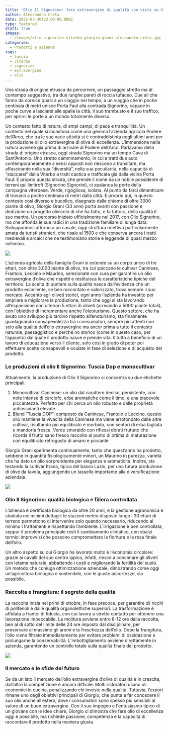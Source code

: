 ```yaml
---
title: 'Olio Il Signorino: fare extravergine di qualità con vista su Viterbo'
author: Alessandro Creta
date: 2025-03-30T22:00:00.000Z
type: featured
draft: true
images:
  - /images/olio-signorino-viterbo-giorgio-grani-alessandro-creta.jpg
categories:
  - Prodotti e aziende
tags:
  - tuscia
  - viterbo
  - signorino
  - extravergine
  - olio
---
```


Una strada di origine etrusca da percorrere, un passaggio stretto ma al contempo suggestivo, tra due lunghe pareti di roccia tufaceo. Due ali che fanno da cornice quasi a un viaggio nel tempo, a un viaggio che in poche centinaia di metri unisce Porta Faul alla contrada Signorino, capace in poche curve a lasciarsi alle spalle la città, il suo trambusto e il suo traffico, per aprirci le porte a un mondo totalmente diverso. 

Un contesto fatto di natura, di ampi campi, di pace e tranquillità. Un contesto nel quale si incastona come una gemma l’azienda agricola Podere dell’Arco, che tra le sue varie attività si è contraddistinta negli ultimi anni per la produzione di olio extravergine di oliva di eccellenza.  L’immersione nella natura avviene già prima di arrivare al Podere dell’Arco. Parlavamo della strada di origine etrusca, oggi strada Signorino ma un tempo Cava di Sant’Antonio. Uno stretto camminamento, in cui a tratti due auto contemporaneamente a sensi opposti non riescono a transitare, ma affascinante nella sua “diversità”, nella sua peculiarità, nella capacità di “staccarsi” dalla Viterbo a tratti caotica e trafficata già dalla vicina Porta Faul. E proprio questa strada, che prende il nome da un nobile possidente di terreni qui limitrofi (Signorino Signorini), ci spalanca le porte della campagna viterbese. Verde, rigogliosa, isolata. Al punto da farci dimenticare di trovarci a poche centinaia di metri dalla città. E proprio qui, in questo contesto così diverso e bucolico, disegnato dalle chiome di oltre 3000 piante di olivo, Giorgio Grani (33 anni) porta avanti con passione e dedizione un progetto olivicolo di che ha fatto, e fa tuttora, della qualità il suo mantra. Un percorso iniziato ufficialmente nel 2017, con Olio Signorino, ma che affonda le sue radici in una tradizione familiare di lunga data. Sviluppandosi attorno a un casale, oggi struttura ricettiva particolarmente amata da turisti stranieri, che risale al 1500 e che conserva ancora i tratti medievali e arcaici che ne testimoniano storie e leggende di quasi mezzo millennio.

![](/images/viterbo-olio-signorino.jpg)

L’azienda agricola della famiglia Grani si estende su un corpo unico di tre ettari, con oltre 3.000 piante di olivo, tra cui spiccano le cultivar Caninese, Frantoio, Leccino e Maurino, selezionate con cura per garantire un olio extravergine d’oliva che rispetti e restituisca le caratteristiche tipiche del territorio. La scelta di puntare sulla qualità nasce dall’evidenza che un prodotto eccellente, se ben raccontato e valorizzato, trova sempre il suo mercato. Accanto agli oliveti storici, ogni anno l’azienda ha investito per ampliare e migliorare la produzione, tanto che oggi si sta lavorando all’espansione con ulteriori 5 ettari di oliveti (arrivando a 5000 piante totali), con l’obiettivo di incrementare anche l’oleoturismo. Questo settore, che ha avuto uno sviluppo più tardivo rispetto all’enoturismo, sta finalmente guadagnando consapevolezza tra i consumatori, sempre più attenti non solo alla qualità dell’olio extravergine ma ancor prima a tutto il contesto naturale, paesaggistico e perché no storico (come in questo caso, per l’appunto) dal quale il prodotto nasce e prende vita. Il tutto a beneficio di un lavoro di educazione verso il cliente, solo così in grado di poter poi effettuare scelte consapevoli e oculate in fase di selezione e di acquisto del prodotto.

### Le produzioni di olio Il Signorino: Tuscia Dop e monocultivar  

Attualmente, la produzione di Olio Il Signorino si concentra su due etichette principali:

1. Monocultivar Caninese: un olio dal carattere deciso, persistente, con note intense di carciofo, erbe aromatiche come il timo, e una piacevole piccantezza. Perfetto per chi cerca un olio robusto e dalle proprietà antiossidanti elevate.
2. Blend “Tuscia DOP”: composto da Caninese, Frantoio e Leccino, questo olio mantiene la vivacità della Caninese ma viene arrotondato dalle altre cultivar, risultando più equilibrato e morbido, con sentori di erba tagliata e mandorla fresca. Verde smeraldo con riflessi dorati fruttato che ricorda il frutto sano fresco raccolto al punto di ottima di maturazione con equilibrato retrogusto di amaro e piccante

Giorgio Grani sperimenta continuamente, tanto che quest’anno ha prodotto, sebbene in quantità fisiologicamente minori, un Maurino in purezza, varietà che ha dato un olio sorprendente per eleganza e aromaticità. Inoltre, sta testando la cultivar Itrana, tipica del basso Lazio, per una futura produzione di olive da tavola, aggiungendo un tassello importante alla diversificazione aziendale.

![](/images/olio-signorino-viterbo-tuscia.jpg)

### Olio Il Signorino: qualità biologica e filiera controllata  

L’azienda è certificata biologica da oltre 20 anni, e la gestione agronomica è studiata nei minimi dettagli: le stazioni meteo disposte lungo i 30 ettari di terreno permettono di intervenire solo quando necessario, riducendo al minimo i trattamenti e rispettando l’ambiente. L’irrigazione è ben controllata, seppur il problema principale resti il cambiamento climatico, con sbalzi termici improvvisi che possono compromettere la fioritura e la resa finale dell’olio.

Un altro aspetto su cui Giorgio ha lavorato molto è l’economia circolare: grazie ai cavalli del suo centro ippico, infatti, riesce a concimare gli oliveti con letame naturale, abbattendo i costi e migliorando la fertilità del suolo. Un metodo che coniuga ottimizzazione aziendale, dimostrando come oggi un’agricoltura biologica e sostenibile, con le giuste accortezze, sia possibile.

### Raccolta e frangitura: il segreto della qualità  

La raccolta inizia nei primi di ottobre, in fase precoce, per garantire oli ricchi di polifenoli e dalle qualità organolettiche superiori. La trasformazione è affidata a frantoi di fiducia, con cui lavora a stretto contatto per ottenere una lavorazione impeccabile. La molitura avviene entro 8-12 ore dalla raccolta, ben al di sotto del limite delle 24 ore imposto dal disciplinare, per preservare al massimo gli aromi e la freschezza dell’olio. Dopo la frangitura, l’olio viene filtrato immediatamente per evitare problemi di ossidazione e prolungarne la conservabilità. L’imbottigliamento avviene direttamente in azienda, garantendo un controllo totale sulla qualità finale del prodotto.

![](/images/olio-signorino-viterbo-oliveti-giorgio-grani-alessandro-creta.jpg)

### Il mercato e le sfide del futuro  

Se da un lato il mercato dell’olio extravergine d’oliva di qualità è in crescita, dall’altro la competizione è ancora difficile. Molti ristoratori usano oli economici in cucina, penalizzando chi investe nella qualità. Tuttavia, l’export rimane uno degli obiettivi principali di Giorgio, che punta a far conoscere il suo olio anche all’estero, dove i consumatori sono spesso più sensibili al valore di un buon extravergine. Con il suo impegno e l'entusiasmo tipico di un giovane con le idee chiare, Giorgio ci dimostra che fare olio di eccellenza oggi è possibile, ma richiede passione, competenza e la capacità di raccontare il prodotto nella maniera giusta.
